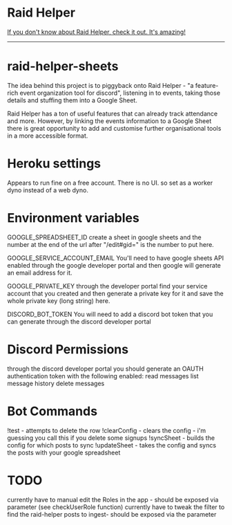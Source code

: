 # Raid Helper

[If you don't know about Raid Helper, check it out.  It's amazing!](https://raid-helper.com/index)

-----

# raid-helper-sheets

The idea behind this project is to piggyback onto Raid Helper - "a feature-rich event organization tool for discord", listening in to events, taking those details and stuffing them into a Google Sheet.

Raid Helper has a ton  of useful features that can already track attendance and more.  However, by linking the events information to a Google Sheet there is great opportunity to add and customise further organisational tools in a more accessible format.

# Heroku settings

Appears to run fine on a free account.  There is no UI. so set as a worker dyno instead of a web dyno.

# Environment variables

GOOGLE_SPREADSHEET_ID
create a sheet in google sheets and the number at the end of the url after "/edit#gid=" is the number to put here.

GOOGLE_SERVICE_ACCOUNT_EMAIL
You'll need to have google sheets API enabled through the google developer portal and then google will generate an email address for it.

GOOGLE_PRIVATE_KEY
through the developer portal find your service account that you created and then generate a private key for it and save the whole private key (long string) here.

DISCORD_BOT_TOKEN
You will need to add a discord bot token that you can generate through the discord developer portal

# Discord Permissions

through the discord developer portal you should generate an OAUTH authentication token with the following enabled:
read messages
list message history
delete messages

# Bot Commands

!test - attempts to delete the row
!clearConfig - clears the config - i'm guessing you call this if you delete some signups
!syncSheet - builds the config for which posts to sync
!updateSheet - takes the config and syncs the posts with your google spreadsheet

# TODO
currently have to manual edit the Roles in the app - should be exposed via parameter (see checkUserRole function)
currently have to tweak the filter to find the raid-helper posts to ingest- should be exposed via the parameter


